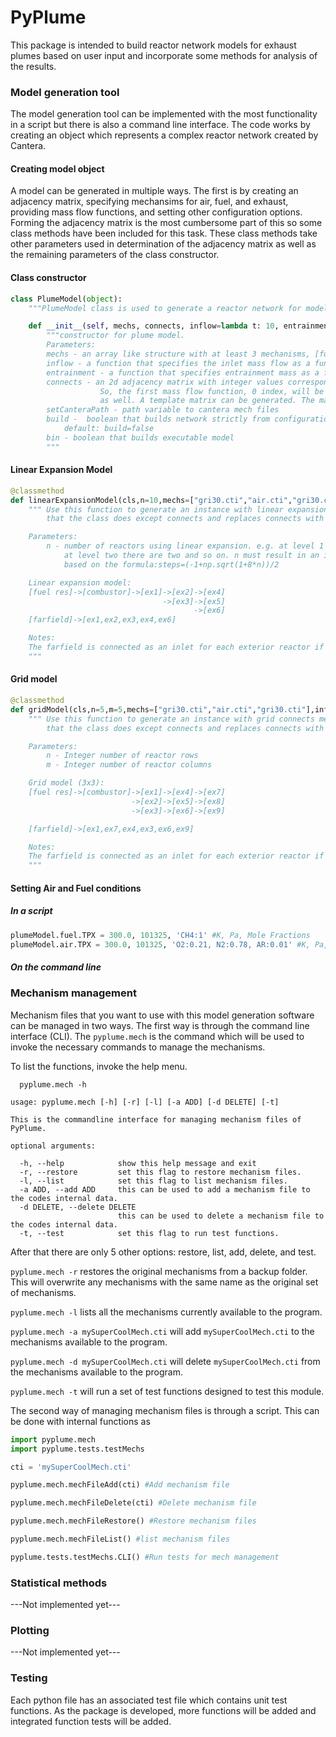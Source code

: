 # PyPlume
This package is intended to build reactor network models for exhaust plumes based on user input and incorporate some methods for analysis of the results.

### Model generation tool
The model generation tool can be implemented with the most functionality in a script but there is also a command line interface. The code works by creating an object which represents a complex reactor network created by Cantera.

#### Creating model object

A model can be generated in multiple ways. The first is by creating an adjacency matrix, specifying mechansims for air, fuel, and exhaust, providing mass flow functions, and setting other configuration options. Forming the adjacency matrix is the most cumbersome part of this so some class methods have been included for this task. These class methods take other parameters used in determination of the adjacency matrix as well as the remaining parameters of the class constructor.

#### Class constructor

```python
class PlumeModel(object):
    """PlumeModel class is used to generate a reactor network for modeling exhaust plume"""

    def __init__(self, mechs, connects, inflow=lambda t: 10, entrainment=lambda t:0.1,setCanteraPath=None,build=False,bin=False):
        """constructor for plume model.
        Parameters:
        mechs - an array like structure with at least 3 mechanisms, [fuelMech,airMech,eMech1,eMech2,...,eMechN]
        inflow - a function that specifies the inlet mass flow as a function of time.
        entrainment - a function that specifies entrainment mass as a function of time.
        connects - an 2d adjacency matrix with integer values corresponding to the appropriate mass flow function+1 in the list of mass flow functions.
                    So, the first mass flow function, 0 index, will be represented as 1 in the matrix. This is because these values will be used for conditionals
                    as well. A template matrix can be generated. The matrix should specifically
        setCanteraPath - path variable to cantera mech files
        build -  boolean that builds network strictly from configuration in mechanism files (T,P) if true.
            default: build=false
        bin - boolean that builds executable model
        """
```

#### Linear Expansion Model
```python
@classmethod
def linearExpansionModel(cls,n=10,mechs=["gri30.cti","air.cti","gri30.cti"],inflow=lambda t: 10, entrainment=lambda t:0.1,setCanteraPath=None,build=False,bin=False):
    """ Use this function to generate an instance with linear expansion connects method. It takes all the parameters
        that the class does except connects and replaces connects with n parameter.

    Parameters:
        n - number of reactors using linear expansion. e.g. at level 1 there is one reactor
            at level two there are two and so on. n must result in an integer number of steps
            based on the formula:steps=(-1+np.sqrt(1+8*n))/2

    Linear expansion model:
    [fuel res]->[combustor]->[ex1]->[ex2]->[ex4]
                                  ->[ex3]->[ex5]
                                         ->[ex6]
    [farfield]->[ex1,ex2,ex3,ex4,ex6]

    Notes:
    The farfield is connected as an inlet for each exterior reactor if you were to draw them as 2D blocks.
    """
```

#### Grid model
```python
@classmethod
def gridModel(cls,n=5,m=5,mechs=["gri30.cti","air.cti","gri30.cti"],inflow=lambda t: 10, entrainment=lambda t:0.1,setCanteraPath=None,build=False,bin=False):
    """ Use this function to generate an instance with grid connects method. It takes all the parameters
        that the class does except connects and replaces connects with n parameter.

    Parameters:
        n - Integer number of reactor rows
        m - Integer number of reactor columns

    Grid model (3x3):
    [fuel res]->[combustor]->[ex1]->[ex4]->[ex7]
                           ->[ex2]->[ex5]->[ex8]
                           ->[ex3]->[ex6]->[ex9]

    [farfield]->[ex1,ex7,ex4,ex3,ex6,ex9]

    Notes:
    The farfield is connected as an inlet for each exterior reactor if you were to draw them as 2D blocks.
    """
```




#### Setting Air and Fuel conditions
##### In a script
```python
plumeModel.fuel.TPX = 300.0, 101325, 'CH4:1' #K, Pa, Mole Fractions
plumeModel.air.TPX = 300.0, 101325, 'O2:0.21, N2:0.78, AR:0.01' #K, Pa, Mole Fractions
```

##### On the command line


### Mechanism management

Mechanism files that you want to use with this model generation software can be managed in two ways. The first way is through the command line interface (CLI). The `pyplume.mech` is the command which will be used to invoke the necessary commands to manage the mechanisms.

To list the functions, invoke the help menu.
```shell
  pyplume.mech -h
```
```shell
usage: pyplume.mech [-h] [-r] [-l] [-a ADD] [-d DELETE] [-t]

This is the commandline interface for managing mechanism files of PyPlume.

optional arguments:

  -h, --help            show this help message and exit
  -r, --restore         set this flag to restore mechanism files.
  -l, --list            set this flag to list mechanism files.
  -a ADD, --add ADD     this can be used to add a mechanism file to the codes internal data.
  -d DELETE, --delete DELETE
                        this can be used to delete a mechanism file to the codes internal data.
  -t, --test            set this flag to run test functions.
```

After that there are only 5 other options: restore, list, add, delete, and test.

`pyplume.mech -r` restores the original mechanisms from a backup folder. This will overwrite any mechanisms with the same name as the original set of mechanisms.

`pyplume.mech -l` lists all the mechanisms currently available to the program.

`pyplume.mech -a mySuperCoolMech.cti` will add `mySuperCoolMech.cti` to the mechanisms available to the program.

`pyplume.mech -d mySuperCoolMech.cti` will delete `mySuperCoolMech.cti` from the mechanisms available to the program.

`pyplume.mech -t` will run a set of test functions designed to test this module.

The second way of managing mechanism files is through a script. This can be done with internal functions as
```python
import pyplume.mech
import pyplume.tests.testMechs

cti = 'mySuperCoolMech.cti'

pyplume.mech.mechFileAdd(cti) #Add mechanism file

pyplume.mech.mechFileDelete(cti) #Delete mechanism file

pyplume.mech.mechFileRestore() #Restore mechanism files

pyplume.mech.mechFileList() #list mechanism files

pyplume.tests.testMechs.CLI() #Run tests for mech management

```

### Statistical methods

---Not implemented yet---

### Plotting

---Not implemented yet---

### Testing
Each python file has an associated test file which contains unit test functions. As the package is developed, more functions will be added and integrated function tests will be added.
